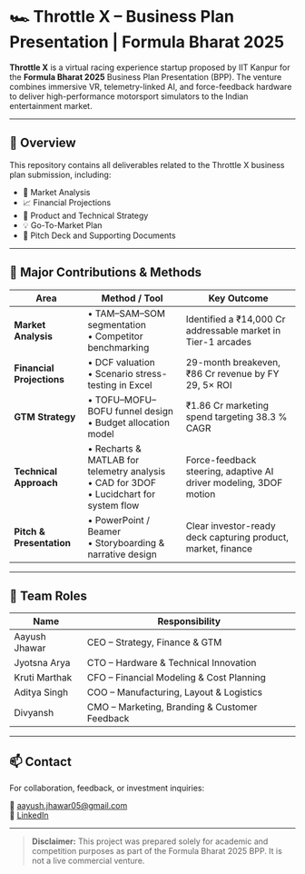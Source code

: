 # 🏎️ Throttle X – Business Plan Presentation | Formula Bharat 2025

**Throttle X** is a virtual racing experience startup proposed by IIT Kanpur for the **Formula Bharat 2025** Business Plan Presentation (BPP). The venture combines immersive VR, telemetry-linked AI, and force-feedback hardware to deliver high-performance motorsport simulators to the Indian entertainment market.

---

## 📌 Overview

This repository contains all deliverables related to the Throttle X business plan submission, including:

- 🎯 Market Analysis
- 📈 Financial Projections
- 🧠 Product and Technical Strategy
- 💡 Go-To-Market Plan
- 🧾 Pitch Deck and Supporting Documents

---

## 🚀 Major Contributions & Methods

| Area                      | Method / Tool                                              | Key Outcome                                                  |
|---------------------------|------------------------------------------------------------|--------------------------------------------------------------|
| **Market Analysis**       | • TAM–SAM–SOM segmentation<br>• Competitor benchmarking     | Identified a ₹14,000 Cr addressable market in Tier-1 arcades |
| **Financial Projections** | • DCF valuation<br>• Scenario stress-testing in Excel      | 29-month breakeven, ₹86 Cr revenue by FY 29, 5× ROI          |
| **GTM Strategy**          | • TOFU–MOFU–BOFU funnel design<br>• Budget allocation model | ₹1.86 Cr marketing spend targeting 38.3 % CAGR               |
| **Technical Approach**    | • Recharts & MATLAB for telemetry analysis<br>• CAD for 3DOF<br>• Lucidchart for system flow | Force-feedback steering, adaptive AI driver modeling, 3DOF motion |
| **Pitch & Presentation**  | • PowerPoint / Beamer<br>• Storyboarding & narrative design| Clear investor-ready deck capturing product, market, finance |

---

## 👥 Team Roles

| Name           | Responsibility                                |
|----------------|-----------------------------------------------|
| Aayush Jhawar  | CEO – Strategy, Finance & GTM                 |
| Jyotsna Arya   | CTO – Hardware & Technical Innovation         |
| Kruti Marthak  | CFO – Financial Modeling & Cost Planning      |
| Aditya Singh   | COO – Manufacturing, Layout & Logistics       |
| Divyansh       | CMO – Marketing, Branding & Customer Feedback |

---

## 📫 Contact

For collaboration, feedback, or investment inquiries:

📧 aayush.jhawar05@gmail.com  
🔗 [LinkedIn]([https://linkedin.com/in/your-profile](https://www.linkedin.com/in/aayushjhawar05/))

---

> **Disclaimer:** This project was prepared solely for academic and competition purposes as part of the Formula Bharat 2025 BPP. It is not a live commercial venture.
